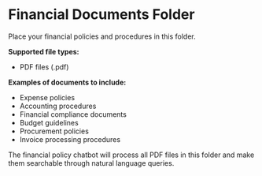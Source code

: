 # Financial Documents Folder

Place your financial policies and procedures in this folder.

**Supported file types:**
- PDF files (.pdf)

**Examples of documents to include:**
- Expense policies
- Accounting procedures
- Financial compliance documents
- Budget guidelines
- Procurement policies
- Invoice processing procedures

The financial policy chatbot will process all PDF files in this folder and make them searchable through natural language queries.